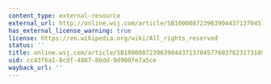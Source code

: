```yaml
---
content_type: external-resource
external_url: http://online.wsj.com/article/SB10000872396390443713704577603782317318996.html
has_external_license_warning: true
license: https://en.wikipedia.org/wiki/All_rights_reserved
status: ''
title: online.wsj.com/article/SB10000872396390443713704577603782317318996.html
uid: cc43f6a1-8cdf-4887-86dd-9d900fe7a5ce
wayback_url: ''
---
```

